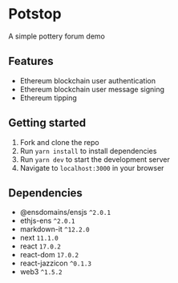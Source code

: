 # Potstop
A simple pottery forum demo

## Features
* Ethereum blockchain user authentication
* Ethereum blockchain user message signing
* Ethereum tipping

## Getting started
1. Fork and clone the repo
2. Run `yarn install` to install dependencies
3. Run `yarn dev` to start the development server
4. Navigate to `localhost:3000` in your browser

## Dependencies
* @ensdomains/ensjs `^2.0.1`
* ethjs-ens `^2.0.1`
* markdown-it `^12.2.0`
* next `11.1.0`
* react `17.0.2`
* react-dom `17.0.2`
* react-jazzicon `^0.1.3`
* web3 `^1.5.2`